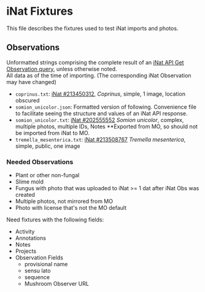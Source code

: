 # iNat Fixtures

This file describes the fixtures used to test iNat imports and photos.

## Observations

Unformatted strings comprising the complete result of an [iNat API Get Observation query](https://api.inaturalist.org/v1/docs/#!/Observations/get_observations_id), unless otherwise noted.
<br>All data as of the time of importing. (The corresponding iNat Observation may have changed)

- `coprinus.txt`: [iNat #213450312](https://www.inaturalist.org/observations/213450312), _Coprinus_, simple, 1 image, location obscured
- `somion_unicolor.json`: Formatted version of following. Convenience file to facilitate seeing the structure and values of an iNat API response.
- `somion_unicolor.txt`: [iNat #202555552](https://www.inaturalist.org/observations/202555552) _Somion unicolor_, complex, multiple photos, multiple IDs, Notes **Exported from MO, so should not be imported from iNat to MO.
- `tremella_mesenterica.txt`: [iNat #213508767](https://www.inaturalist.org/observations/213508767) _Tremella mesenterica_, simple, public, one image

### Needed Observations

- Plant or other non-fungal
- Slime mold
- Fungus with photo that was uploaded to iNat >= 1 dat after iNat Obs was created
- Multiple photos, not mirrored from MO
- Photo with license that's not the MO default

Need fixtures with the following fields:

- Activity
- Annotations
- Notes
- Projects
- Observation Fields
  - provisional name
  - sensu lato
  - sequence
  - Mushroom Observer URL
